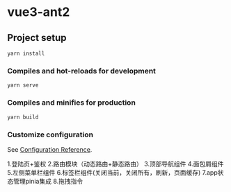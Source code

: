 # vue3-ant2

## Project setup
```
yarn install
```

### Compiles and hot-reloads for development
```
yarn serve
```

### Compiles and minifies for production
```
yarn build
```

### Customize configuration
See [Configuration Reference](https://cli.vuejs.org/config/).


1.登陆页+鉴权
2.路由模块（动态路由+静态路由）
3.顶部导航组件
4.面包屑组件
5.左侧菜单栏组件
6.标签栏组件(关闭当前，关闭所有，刷新，页面缓存)
7.app状态管理pinia集成
8.拖拽指令

